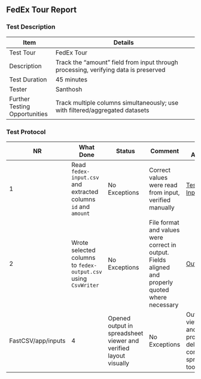 ## **FedEx Tour Report**

### Test Description

| Item                               | Details                                                                             |
| ---------------------------------- | ----------------------------------------------------------------------------------- |
| Test Tour                          | FedEx Tour                                                                          |
| Description                        | Track the “amount” field from input through processing, verifying data is preserved |
| Test Duration                      | 45 minutes                                                                          |
| Tester                             | Santhosh                                                                            |
| Further Testing <br> Opportunities | Track multiple columns simultaneously; use with filtered/aggregated datasets        |

### Test Protocol

| NR                 | What Done                                                      | Status                                                           | Comment                                                                                           | Test Artifacts                                                                       |
| ------------------ | -------------------------------------------------------------- | ---------------------------------------------------------------- | ------------------------------------------------------------------------------------------------- | ------------------------------------------------------------------------------------ |
| 1                  | Read `fedex-input.csv` and extracted columns `id` and `amount` | No Exceptions                                                    | Correct values were read from input, verified manually                                            | [Test Script](./Tests/FedExTour.java)<br>[Input CSV](./Tests/inputs/fedex-input.csv) |
| 2                  | Wrote selected columns to `fedex-output.csv` using `CsvWriter` | No Exceptions                                                    | File format and values were correct in output. Fields aligned and properly quoted where necessary | [Output](./Tests/inputs/fedex-output.csv)                                            |
| FastCSV/app/inputs | 4                                                              | Opened output in spreadsheet viewer and verified layout visually | No Exceptions                                                                                     | Output is viewable and properly delimited by common spreadsheet tools                |
